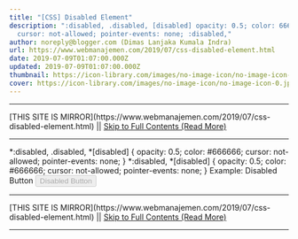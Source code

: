 ```yaml
---
title: "[CSS] Disabled Element"
description: ":disabled, .disabled, [disabled] opacity: 0.5; color: 666666;
  cursor: not-allowed; pointer-events: none; :disabled,"
author: noreply@blogger.com (Dimas Lanjaka Kumala Indra)
url: https://www.webmanajemen.com/2019/07/css-disabled-element.html
date: 2019-07-09T01:07:00.000Z
updated: 2019-07-09T01:07:00.000Z
thumbnail: https://icon-library.com/images/no-image-icon/no-image-icon-0.jpg
cover: https://icon-library.com/images/no-image-icon/no-image-icon-0.jpg
---
```


<hr/> [THIS SITE IS MIRROR](https://www.webmanajemen.com/2019/07/css-disabled-element.html) || <a href="https://www.webmanajemen.com/2019/07/css-disabled-element.html" rel="follow" class="button" id="read-more">Skip to Full Contents (Read More)</a> <hr/> *:disabled, .disabled, *[disabled] {   opacity: 0.5;   color: #666666;   cursor: not-allowed;   pointer-events: none; }  
*:disabled, *[disabled] {
  opacity: 0.5;
  color: #666666;
  cursor: not-allowed;
  pointer-events: none;
}
Example:
Disabled Button
<button disabled>Disabled Button</button> <hr/> [THIS SITE IS MIRROR](https://www.webmanajemen.com/2019/07/css-disabled-element.html) || <a href="https://www.webmanajemen.com/2019/07/css-disabled-element.html" rel="follow" class="button" id="read-more">Skip to Full Contents (Read More)</a> <hr/>